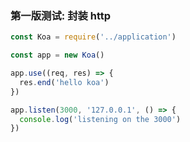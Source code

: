 <!--
abbrlink: 1ng1nt4v
-->

### 第一版测试: 封装 http

```js
const Koa = require('../application')

const app = new Koa()

app.use((req, res) => {
  res.end('hello koa')
})

app.listen(3000, '127.0.0.1', () => {
  console.log('listening on the 3000')
})
```
